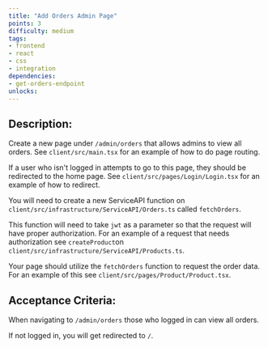 ```yaml
---
title: "Add Orders Admin Page"
points: 3
difficulty: medium
tags: 
- frontend
- react
- css
- integration
dependencies:
- get-orders-endpoint
unlocks:
---
```


## Description:

Create a new page under `/admin/orders` that allows admins to view all orders. See `client/src/main.tsx` for an example of how to do page routing.

If a user who isn't logged in attempts to go to this page, they should be redirected to the home page. See `client/src/pages/Login/Login.tsx` for an example of how to redirect.

You will need to create a new ServiceAPI function on `client/src/infrastructure/ServiceAPI/Orders.ts` called `fetchOrders`. 

This function will need to take `jwt` as a parameter so that the request will have proper authorization. For an example of a request that needs authorization see `createProduct`on `client/src/infrastructure/ServiceAPI/Products.ts`.

Your page should utilize the `fetchOrders` function to request the order data. For an example of this see `client/src/pages/Product/Product.tsx`.

## Acceptance Criteria:

When navigating to `/admin/orders` those who logged in can view all orders. 

If not logged in, you will get redirected to `/`.

